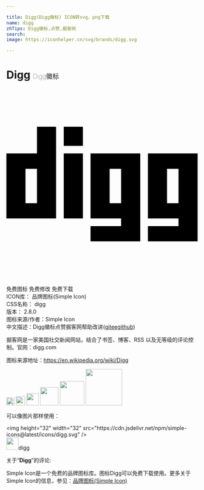 ```yaml
---

title: Digg(Digg徽标) ICON转svg、png下载
name: digg
zhTips: Digg徽标,点赞,掘客网
search: 
image: https://iconhelper.cn/svg/brands/digg.svg

---
```


# Digg  <small style="font-size: 60%;font-weight: 100">Digg徽标</small>

<div id="svg" class="svg-wrap">
<svg role="img" viewBox="0 0 24 24" xmlns="http://www.w3.org/2000/svg"><title>Digg icon</title><path d="M17.76 8.16v8.16h3.84v.96h-3.84v1.92H24V8.16h-6.24zm-7.2 0v8.16h3.84v.96h-3.84v1.92h6.24V8.16h-6.24zM3.84 4.8v3.36H0v8.16h6.24V4.8h-2.4zM9.6 8.16H7.2v8.16h2.4V8.16zm12 6.24h-1.44v-4.32h1.44v4.32zm-17.76 0H2.4v-4.32h1.44v4.32zm10.56 0h-1.44v-4.32h1.44v4.32zM9.6 4.8H7.2v2.4h2.4V4.8z"/></svg>
</div>
<detail full-name='digg'></detail>

<div class="detail-page">
<p>
<span><span class="badge-success badge">免费图标</span> <span class="badge-success badge">免费修改</span>  <span class="badge-success badge">免费下载</span> </span>
<br/>
<span>
ICON库：
<span class="badge-secondary badge">品牌图标(Simple Icon)</span> 
</span>
<br/>
<span>
CSS名称：
<span class="badge-secondary badge">digg</span> 
</span>

<br/>
<span>
版本：
<span class="badge-secondary badge">2.8.0</span> 
</span>
<br/>
<span>图标来源/作者：<span class="badge-light badge">Simple Icon</span></span> 
<br/>
<span class="zh-detail">中文描述：<span class="badge-primary badge">Digg徽标</span><span class="badge-primary badge">点赞</span><span class="badge-primary badge">掘客网</span><span class="help-link"><span>帮助改进</span>(<a href="https://gitee.com/liuwave/icon-helper/edit/master/json/brands/digg.json" target="_blank" rel="noopener noreferrer">gitee</a><a href="https://github.com/liuwave/icon-helper/edit/master/json/brands/digg.json" target="_blank" rel="noopener noreferrer">github</a></span>)</span><br/>
</p>
</div><div class="description description alert alert-light"><p>掘客网是一家美国社交新闻网站，结合了书签、博客、RSS 以及无等级的评论控制。官网：digg.com</p><p>图标来源地址：<a href="https://en.wikipedia.org/wiki/Digg" target="_blank" rel="noopener noreferrer">https://en.wikipedia.org/wiki/Digg</a></p></div>
<div class="alert alert-dark">
<img height="21" width="21" src="https://cdn.jsdelivr.net/npm/simple-icons@latest/icons/digg.svg" />
<img height="24" width="24" src="https://cdn.jsdelivr.net/npm/simple-icons@latest/icons/digg.svg" />
<img height="32" width="32" src="https://cdn.jsdelivr.net/npm/simple-icons@latest/icons/digg.svg" />
<img height="48" width="48" src="https://cdn.jsdelivr.net/npm/simple-icons@latest/icons/digg.svg" />
<img height="64" width="64" src="https://cdn.jsdelivr.net/npm/simple-icons@latest/icons/digg.svg" />
<img height="96" width="96" src="https://cdn.jsdelivr.net/npm/simple-icons@latest/icons/digg.svg" />

</div>
<div>
  <p>可以像图片那样使用：    
  </p>
  <div class="alert alert-primary" style="font-size: 14px">
    &lt;img height="32" width="32" src="https://cdn.jsdelivr.net/npm/simple-icons@latest/icons/digg.svg" /&gt;
    <copy-btn content='<img height="32" width="32" src="https://cdn.jsdelivr.net/npm/simple-icons@latest/icons/digg.svg" />'></copy-btn>
  </div>
  <div class="alert alert-secondary">
    <img height="32" width="32" src="https://cdn.jsdelivr.net/npm/simple-icons@latest/icons/digg.svg" />digg
    <copy-btn content="digg" btn-title="复制图标名称"></copy-btn>
  </div>
</div>
<div class="icon-detail__container">
<p>关于“<b>Digg</b>”的评论:</p>
</div>
<Vssue title="关于“Digg”的评论" />
<div><p>Simple Icon是一个免费的品牌图标库。图标Digg可以免费下载使用。更多关于  Simple Icon的信息，参见：<a target="_blank" href="https://iconhelper.cn/brands.html">品牌图标(Simple Icon)</a>
</p></div>
